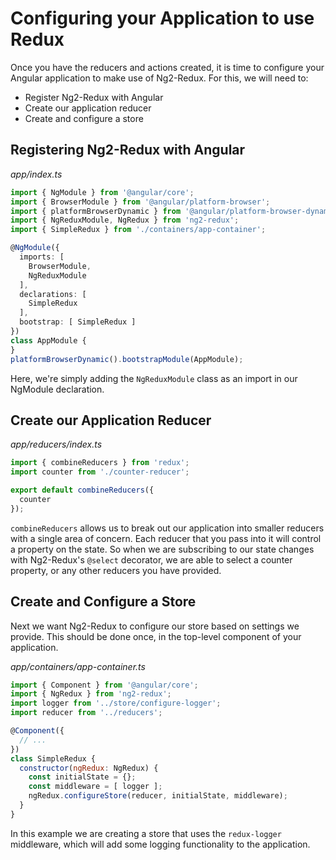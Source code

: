 # Configuring your Application to use Redux #

Once you have the reducers and actions created, it is time to configure your
Angular application to make use of Ng2-Redux. For this, we will need to:

* Register Ng2-Redux with Angular
* Create our application reducer
* Create and configure a store

## Registering Ng2-Redux with Angular

_app/index.ts_
```typescript
import { NgModule } from '@angular/core';
import { BrowserModule } from '@angular/platform-browser';
import { platformBrowserDynamic } from '@angular/platform-browser-dynamic';
import { NgReduxModule, NgRedux } from 'ng2-redux';
import { SimpleRedux } from './containers/app-container';

@NgModule({
  imports: [
    BrowserModule,
    NgReduxModule
  ],
  declarations: [
    SimpleRedux
  ],
  bootstrap: [ SimpleRedux ]
})
class AppModule {
}
platformBrowserDynamic().bootstrapModule(AppModule);
```

Here, we're simply adding the `NgReduxModule` class as an import in our NgModule declaration.

## Create our Application Reducer

_app/reducers/index.ts_
```javascript
import { combineReducers } from 'redux';
import counter from './counter-reducer';

export default combineReducers({
  counter
});
```

`combineReducers` allows us to break out our application into smaller reducers
with a single area of concern. Each reducer that you pass into it will control a
property on the state. So when we are subscribing to our state changes with
Ng2-Redux's `@select` decorator, we are able to select a counter property,
or any other reducers you have provided.

## Create and Configure a Store

Next we want Ng2-Redux to configure our store based on settings we provide.
This should be done once, in the top-level component of your application.

_app/containers/app-container.ts_
```javascript
import { Component } from '@angular/core';
import { NgRedux } from 'ng2-redux';
import logger from '../store/configure-logger';
import reducer from '../reducers';

@Component({
  // ...
})
class SimpleRedux {
  constructor(ngRedux: NgRedux) {
    const initialState = {};
    const middleware = [ logger ];
    ngRedux.configureStore(reducer, initialState, middleware);
  }
}
```

In this example we are creating a store that uses the `redux-logger`
middleware, which will add some logging functionality to the application.
